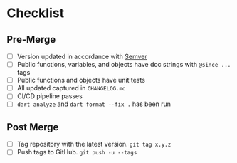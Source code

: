 # Checklist

## Pre-Merge

- [ ] Version updated in accordance with [Semver](https://semver.org)
- [ ] Public functions, variables, and objects have doc strings with `@since ...` tags
- [ ] Public functions and objects have unit tests
- [ ] All updated captured in `CHANGELOG.md`
- [ ] CI/CD pipeline passes
- [ ] `dart analyze` and `dart format --fix .` has been run

## Post Merge

- [ ] Tag repository with the latest version. `git tag x.y.z`
- [ ] Push tags to GitHub. `git push -u --tags`
